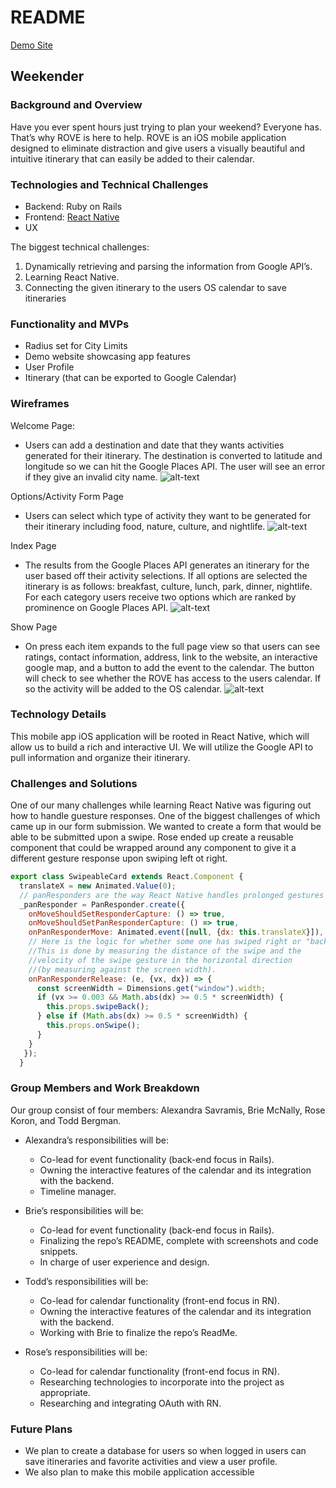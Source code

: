 # README

[Demo Site](https://briemcnally.github.io/ROVE_Landing_Page/)

## Weekender

### Background and Overview
Have you ever spent hours just trying to plan your weekend? Everyone has. That’s why ROVE is here to help. ROVE is an iOS mobile application designed to eliminate distraction and give users a visually beautiful and intuitive itinerary that can easily be added to their calendar.

### Technologies and Technical Challenges
  * Backend: Ruby on Rails
  * Frontend: [React Native](https://github.com/facebook/react-native)
  * UX

The biggest technical challenges:
1. Dynamically retrieving and parsing the information from Google API’s.
2. Learning React Native.
3. Connecting the given itinerary to the users OS calendar to save itineraries

### Functionality and MVPs
  * Radius set for City Limits
  * Demo website showcasing app features
  * User Profile
  * Itinerary (that can be exported to Google Calendar)

### Wireframes
Welcome Page:
+ Users can add a destination and date that they wants activities generated for their itinerary. The destination is converted to latitude and longitude so we can hit the Google Places API. The user will see an error if they give an invalid city name.
![alt-text](https://i.imgur.com/5FYNVDo.png)

Options/Activity Form Page
+ Users can select which type of activity they want to be generated for their itinerary including food, nature, culture, and nightlife.
![alt-text](https://i.imgur.com/BxeR9mk.png)

Index Page
+ The results from the Google Places API generates an itinerary for the user based off their activity selections. If all options are selected the itinerary is as follows: breakfast, culture, lunch, park, dinner, nightlife.  For each category users receive two options which are ranked by prominence on Google Places API.
![alt-text](https://i.imgur.com/T3kE3o1.png)

Show Page
+ On press each item expands to the full page view so that users can see ratings, contact information, address, link to the website, an interactive google map, and a button to add the event to the calendar. The button will check to see whether the ROVE has access to the users calendar. If so the activity will be added to the OS calendar.
![alt-text](https://i.imgur.com/oag6dnk.png)

### Technology Details
This mobile app iOS application will be rooted in React Native, which will allow us to build a rich and interactive UI. We will utilize the Google API to pull information and organize their itinerary.

### Challenges and Solutions
One of our many challenges while learning React Native was figuring out how to handle guesture responses. One of the biggest challenges of which came up in  our form submission. We wanted to create a form that would be able to be submitted upon a swipe. Rose ended up create a reusable component that could be wrapped around any component to give it a different gesture response upon swiping left ot right.
```javascript
export class SwipeableCard extends React.Component {
  translateX = new Animated.Value(0);
  // panResponders are the way React Native handles prolonged gestures
  _panResponder = PanResponder.create({
    onMoveShouldSetResponderCapture: () => true,
    onMoveShouldSetPanResponderCapture: () => true,
    onPanResponderMove: Animated.event([null, {dx: this.translateX}]),
    // Here is the logic for whether some one has swiped right or "back".
    //This is done by measuring the distance of the swipe and the
    //velocity of the swipe gesture in the horizontal direction
    //(by measuring against the screen width).
    onPanResponderRelease: (e, {vx, dx}) => {
      const screenWidth = Dimensions.get("window").width;
      if (vx >= 0.003 && Math.abs(dx) >= 0.5 * screenWidth) {
        this.props.swipeBack();
      } else if (Math.abs(dx) >= 0.5 * screenWidth) {
        this.props.onSwipe();
      }
    }
   });
  }
  ```


### Group Members and Work Breakdown
Our group consist of four members: Alexandra Savramis, Brie McNally, Rose Koron, and Todd Bergman.

+ Alexandra’s responsibilities will be:
  + Co-lead for event functionality (back-end focus in Rails).
  + Owning the interactive features of the calendar and its integration with the backend.
  + Timeline manager.

+ Brie’s responsibilities will be:
  + Co-lead for event functionality (back-end focus in Rails).
  + Finalizing the repo’s README, complete with screenshots and code snippets.
  + In charge of user experience and design.

+ Todd’s responsibilities will be:
  + Co-lead for calendar functionality (front-end focus in RN).
  + Owning the interactive features of the calendar and its integration with the backend.
  + Working with Brie to finalize the repo’s ReadMe.

+ Rose’s responsibilities will be:
  + Co-lead for calendar functionality (front-end focus in RN).
  + Researching technologies to incorporate into the project as appropriate.
  + Researching and integrating OAuth with RN.

### Future Plans
+ We plan to create a database for users so when logged in users can save itineraries and favorite activities and view a user profile.
+ We also plan to make this mobile application accessible
